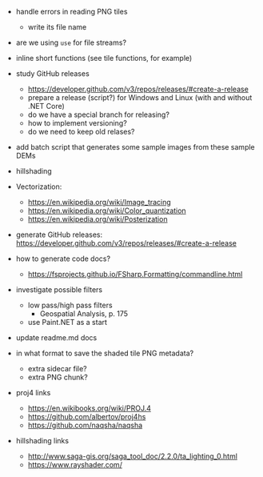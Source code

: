 ﻿- handle errors in reading PNG tiles
    - write its file name
- are we using `use` for file streams?
- inline short functions (see tile functions, for example)

- study GitHub releases
    - https://developer.github.com/v3/repos/releases/#create-a-release
    - prepare a release (script?) for Windows and Linux (with and without .NET Core) 
    - do we have a special branch for releasing?
    - how to implement versioning?
    - do we need to keep old relases?

- add batch script that generates some sample images from these sample DEMs

- hillshading

- Vectorization: 
    - https://en.wikipedia.org/wiki/Image_tracing
    - https://en.wikipedia.org/wiki/Color_quantization
    - https://en.wikipedia.org/wiki/Posterization

- generate GitHub releases: https://developer.github.com/v3/repos/releases/#create-a-release

- how to generate code docs?
    - https://fsprojects.github.io/FSharp.Formatting/commandline.html

- investigate possible filters
    - low pass/high pass filters
        - Geospatial Analysis, p. 175
    - use Paint.NET as a start
    
- update readme.md docs

- in what format to save the shaded tile PNG metadata?  
    - extra sidecar file?
    - extra PNG chunk?

- proj4 links
    - https://en.wikibooks.org/wiki/PROJ.4
    - https://github.com/albertov/proj4hs
    - https://github.com/naqsha/naqsha
- hillshading links
    - http://www.saga-gis.org/saga_tool_doc/2.2.0/ta_lighting_0.html
    - https://www.rayshader.com/